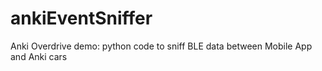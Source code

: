 # ankiEventSniffer
Anki Overdrive demo: python code to sniff BLE data between Mobile App and Anki cars
